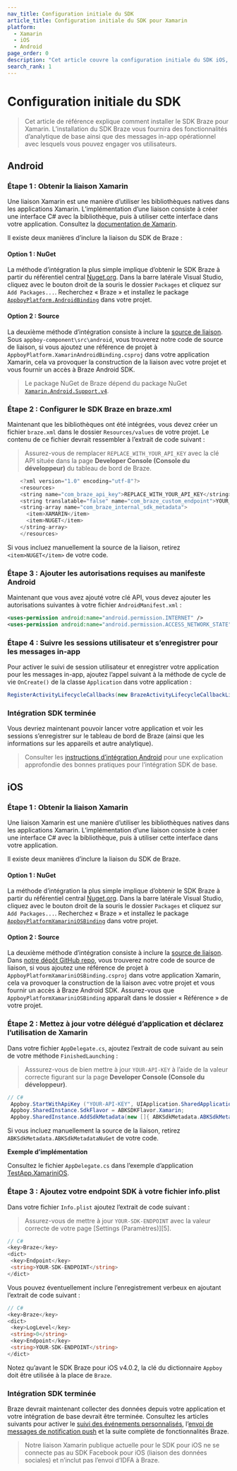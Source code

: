 ```yaml
---
nav_title: Configuration initiale du SDK
article_title: Configuration initiale du SDK pour Xamarin
platform: 
  - Xamarin
  - iOS
  - Android
page_order: 0
description: "Cet article couvre la configuration initiale du SDK iOS, Android et FireOS pour la plate-forme Xamarin."
search_rank: 1
---
```


# Configuration initiale du SDK

> Cet article de référence explique comment installer le SDK Braze pour Xamarin. L’installation du SDK Braze vous fournira des fonctionnalités d’analytique de base ainsi que des messages in-app opérationnel avec lesquels vous pouvez engager vos utilisateurs. 

## Android

### Étape 1 : Obtenir la liaison Xamarin

Une liaison Xamarin est une manière d’utiliser les bibliothèques natives dans les applications Xamarin. L’implémentation d’une liaison consiste à créer une interface C# avec la bibliothèque, puis à utiliser cette interface dans votre application.  Consultez la [documentation de Xamarin][2].

Il existe deux manières d’inclure la liaison du SDK de Braze :

#### Option 1 : NuGet

La méthode d’intégration la plus simple implique d’obtenir le SDK Braze à partir du référentiel central [Nuget.org][9]. Dans la barre latérale Visual Studio, cliquez avec le bouton droit de la souris le dossier `Packages` et cliquez sur `Add Packages...`.  Recherchez « Braze » et installez le package [`AppboyPlatform.AndroidBinding`][13] dans votre projet.

#### Option 2 : Source

La deuxième méthode d’intégration consiste à inclure la [source de liaison][3]. Sous `appboy-component\src\android`, vous trouverez notre code de source de liaison, si vous ajoutez une référence de projet à ```AppboyPlatform.XamarinAndroidBinding.csproj``` dans votre application Xamarin, cela va provoquer la construction de la liaison avec votre projet et vous fournir un accès à Braze Android SDK.

>  Le package NuGet de Braze dépend du package NuGet [`Xamarin.Android.Support.v4`][12].

### Étape 2 : Configurer le SDK Braze en braze.xml
Maintenant que les bibliothèques ont été intégrées, vous devez créer un fichier `braze.xml` dans le dossier `Resources/values` de votre projet. Le contenu de ce fichier devrait ressembler à l’extrait de code suivant :

>  Assurez-vous de remplacer `REPLACE_WITH_YOUR_API_KEY` avec la clé API située dans la page **Developer Console (Console du développeur)** du tableau de bord de Braze.

```java
    <?xml version="1.0" encoding="utf-8"?>
    <resources>
    <string name="com_braze_api_key">REPLACE_WITH_YOUR_API_KEY</string>
    <string translatable="false" name="com_braze_custom_endpoint">YOUR_CUSTOM_ENDPOINT_OR_CLUSTER</string>
    <string-array name="com_braze_internal_sdk_metadata">
      <item>XAMARIN</item>
      <item>NUGET</item>
    </string-array>
    </resources>
```
Si vous incluez manuellement la source de la liaison, retirez `<item>NUGET</item>` de votre code.

### Étape 3 : Ajouter les autorisations requises au manifeste Android
Maintenant que vous avez ajouté votre clé API, vous devez ajouter les autorisations suivantes à votre fichier `AndroidManifest.xml` :

```xml
<uses-permission android:name="android.permission.INTERNET" />
<uses-permission android:name="android.permission.ACCESS_NETWORK_STATE" />
```

### Étape 4 : Suivre les sessions utilisateur et s’enregistrer pour les messages in-app
Pour activer le suivi de session utilisateur et enregistrer votre application pour les messages in-app, ajoutez l’appel suivant à la méthode de cycle de vie `OnCreate()` de la classe `Application` dans votre application :

```csharp
RegisterActivityLifecycleCallbacks(new BrazeActivityLifecycleCallbackListener());
```

### Intégration SDK terminée

Vous devriez maintenant pouvoir lancer votre application et voir les sessions s’enregistrer sur le tableau de bord de Braze (ainsi que les informations sur les appareils et autre analytique).  

> Consulter les [instructions d’intégration Android][8] pour une explication approfondie des bonnes pratiques pour l’intégration SDK de base.

## iOS

### Étape 1 : Obtenir la liaison Xamarin

Une liaison Xamarin est une manière d’utiliser les bibliothèques natives dans les applications Xamarin.  L’implémentation d’une liaison consiste à créer une interface C# avec la bibliothèque, puis à utiliser cette interface dans votre application.

Il existe deux manières d’inclure la liaison du SDK de Braze.

#### Option 1 : NuGet

La méthode d’intégration la plus simple implique d’obtenir le SDK Braze à partir du référentiel central [Nuget.org][19]. Dans la barre latérale Visual Studio, cliquez avec le bouton droit de la souris le dossier `Packages` et cliquez sur `Add Packages...`.  Recherchez « Braze » et installez le package [`AppboyPlatformXamariniOSBinding`][111] dans votre projet.

#### Option 2 : Source

La deuxième méthode d’intégration consiste à inclure la [source de liaison][113]. Dans [notre dépôt GitHub repo][17], vous trouverez notre code de source de liaison, si vous ajoutez une référence de projet à ```AppboyPlatformXamariniOSBinding.csproj``` dans votre application Xamarin, cela va provoquer la construction de la liaison avec votre projet et vous fournir un accès à Braze Android SDK. Assurez-vous que `AppboyPlatformXamariniOSBinding` apparaît dans le dossier « Référence » de votre projet.

### Étape 2 : Mettez à jour votre délégué d’application et déclarez l’utilisation de Xamarin

Dans votre fichier `AppDelegate.cs`, ajoutez l’extrait de code suivant au sein de votre méthode `FinishedLaunching` :

>  Asssurez-vous de bien mettre à jour `YOUR-API-KEY` à l’aide de la valeur correcte figurant sur la page **Developer Console (Console du développeur)**.

```csharp
// C#
 Appboy.StartWithApiKey ("YOUR-API-KEY", UIApplication.SharedApplication, options);
 Appboy.SharedInstance.SdkFlavor = ABKSDKFlavor.Xamarin;
 Appboy.SharedInstance.AddSdkMetadata(new []{ ABKSdkMetadata.ABKSdkMetadataXamarin, ABKSdkMetadata.ABKSdkMetadataNuGet });
```
Si vous incluez manuellement la source de la liaison, retirez `ABKSdkMetadata.ABKSdkMetadataNuGet` de votre code.

**Exemple d’implémentation**

Consultez le fichier `AppDelegate.cs` dans l’exemple d’application [TestApp.XamariniOS][110].

### Étape 3 : Ajoutez votre endpoint SDK à votre fichier info.plist

Dans votre fichier `Info.plist` ajoutez l’extrait de code suivant :

>  Assurez-vous de mettre à jour `YOUR-SDK-ENDPOINT` avec la valeur correcte de votre page [Settings (Paramètres)][5].

```csharp
// C#
<key>Braze</key>
<dict>
 <key>Endpoint</key>
 <string>YOUR-SDK-ENDPOINT</string>
</dict>
```

Vous pouvez éventuellement inclure l’enregistrement verbeux en ajoutant l’extrait de code suivant :

```csharp
// C#
<key>Braze</key>
<dict>
 <key>LogLevel</key>
 <string>0</string>
 <key>Endpoint</key>
 <string>YOUR-SDK-ENDPOINT</string>
</dict>
```

Notez qu’avant le SDK Braze pour iOS v4.0.2, la clé du dictionnaire `Appboy` doit être utilisée à la place de `Braze`.

### Intégration SDK terminée

Braze devrait maintenant collecter des données depuis votre application et votre intégration de base devrait être terminée. Consultez les articles suivants pour activer le [suivi des événements personnalisés]({{site.baseurl}}/developer_guide/platform_integration_guides/xamarin/analytics/#tracking-custom-events), l’[envoi de messages de notification push]({{site.baseurl}}/developer_guide/platform_integration_guides/xamarin/push_notifications/) et la suite complète de fonctionnalités Braze.

>  Notre liaison Xamarin publique actuelle pour le SDK pour iOS ne se connecte pas au SDK Facebook pour iOS (liaison des données sociales) et n’inclut pas l’envoi d’IDFA à Braze.

[2]: http://developer.xamarin.com/guides/android/advanced_topics/java_integration_overview/binding_a_java_library_%28.jar%29/
[3]: https://github.com/braze-inc/braze-xamarin-sdk
[8]: {{site.baseurl}}/developer_guide/platform_integration_guides/android/initial_sdk_setup/
[9]: https://www.nuget.org/
[12]: https://www.nuget.org/packages/Xamarin.Android.Support.v4/
[13]: https://www.nuget.org/packages/AppboyPlatform.AndroidBinding/
[113]: https://github.com/braze-inc/braze-xamarin-sdk
[17]: https://github.com/braze-inc/braze-xamarin-sdk/tree/master/appboy-component/src/ios-unified
[19]: https://www.nuget.org/
[110]: https://github.com/braze-inc/braze-xamarin-sdk/tree/master/appboy-component/samples/ios-unified/TestApp.XamariniOS
[111]: https://www.nuget.org/packages/AppboyPlatformXamariniOSBinding/

